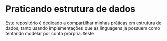 <h1>Praticando estrutura de dados</h1>

<p>
  Este repositório é dedicado a compartilhar minhas práticas em estrutura de dados, tanto usando implementações que as linguagens já possuem
  como tentando modelar por conta prórpria. teste
</p>
